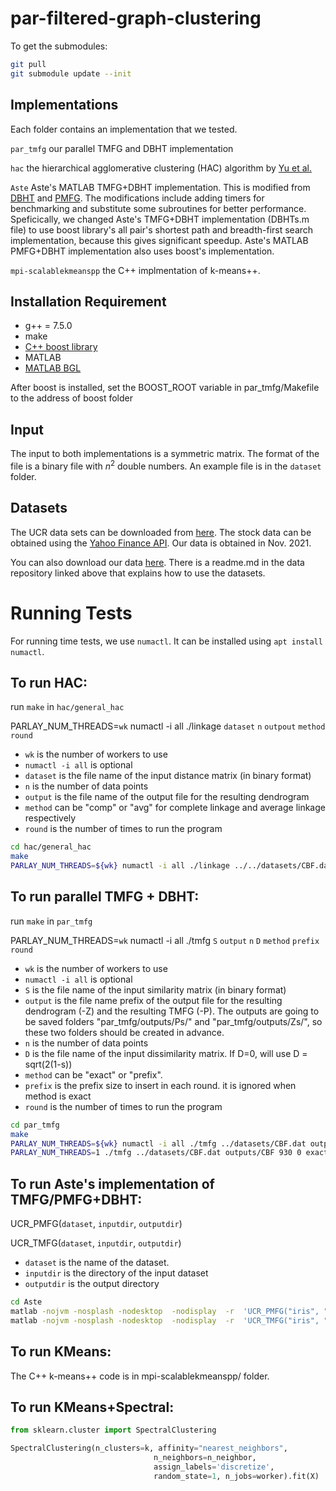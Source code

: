 # par-filtered-graph-clustering

To get the submodules:
```bash
git pull
git submodule update --init
```


Implementations
--------
Each folder contains an implementation that we tested.

`par_tmfg` our parallel TMFG and DBHT implementation

`hac` the hierarchical agglomerative clustering (HAC) algorithm by [Yu et al.](https://arxiv.org/abs/2106.04727)

`Aste` Aste's MATLAB TMFG+DBHT implementation. This is modified from [DBHT](https://www.mathworks.com/matlabcentral/fileexchange/46750-dbht)
and [PMFG](https://www.mathworks.com/matlabcentral/fileexchange/38689-pmfg). The modifications include adding timers for benchmarking and substitute some subroutines for better performance. Speficically, we changed Aste's TMFG+DBHT implementation (DBHTs.m file) to use boost library's all pair's shortest path and breadth-first search implementation, because this gives significant speedup. Aste's MATLAB PMFG+DBHT implementation also uses boost's implementation.

`mpi-scalablekmeanspp` the C++ implmentation of k-means++.

## Installation Requirement

* g++ = 7.5.0 
* make
* [C++ boost library](https://www.boost.org/)
* MATLAB
* [MATLAB BGL](https://www.mathworks.com/matlabcentral/fileexchange/10922-matlabbgl)

After boost is installed, set the BOOST_ROOT variable in par_tmfg/Makefile to the address of boost folder

## Input

The input to both implementations is a symmetric matrix. 
The format of the file is a binary file with $n^2$ double numbers.
An example file is in the `dataset` folder.

## Datasets

The UCR data sets can be downloaded from [here](https://www.cs.ucr.edu/~eamonn/time_series_data_2018/).
The stock data can be obtained using the [Yahoo Finance API](https://pypi.org/project/yfinance/). Our data is obtained in Nov. 2021.

You can also download our data [here](https://console.cloud.google.com/storage/browser/par-filtered-graph-clustering).
There is a readme.md in the data repository linked above that explains how to use the datasets.

# Running Tests
For running time tests, we use `numactl`. It can be installed using `apt install numactl`. 

## To run HAC:

run `make` in `hac/general_hac`

PARLAY_NUM_THREADS=`wk` numactl -i all ./linkage `dataset` `n` `outpout` `method` `round`

* `wk` is the number of workers to use
* `numactl -i all` is optional 
* `dataset` is the file name of the input distance matrix (in binary format)
* `n` is the number of data points
* `output` is the file name of the output file for the resulting dendrogram
* `method` can be "comp" or "avg" for complete linkage and average linkage respectively
* `round` is the number of times to run the program


```bash
cd hac/general_hac
make
PARLAY_NUM_THREADS=${wk} numactl -i all ./linkage ../../datasets/CBF.dat 930 outputs/CBF_comp_dendro comp 1
```


##  To run parallel TMFG + DBHT:

run `make` in `par_tmfg`

PARLAY_NUM_THREADS=`wk` numactl -i all ./tmfg `S` `output` `n` `D` `method` `prefix` `round`

* `wk` is the number of workers to use
* `numactl -i all` is optional 
* `S` is the file name of the input similarity matrix (in binary format)
* `output` is the file name prefix of the output file for the resulting dendrogram (-Z) and the resulting TMFG (-P). The outputs are going to be saved folders "par_tmfg/outputs/Ps/" and "par_tmfg/outputs/Zs/", so these two folders should be created in advance.
* `n` is the number of data points
* `D` is the file name of the input dissimilarity matrix. If D=0, will use D = sqrt(2(1-s))
* `method` can be "exact" or "prefix".
* `prefix` is the prefix size to insert in each round. it is ignored when method is exact
* `round` is the number of times to run the program

```bash
cd par_tmfg
make
PARLAY_NUM_THREADS=${wk} numactl -i all ./tmfg ../datasets/CBF.dat outputs/CBF 930 0 prefix 2 1
PARLAY_NUM_THREADS=1 ./tmfg ../datasets/CBF.dat outputs/CBF 930 0 exact 0 1
```

## To run Aste's implementation of TMFG/PMFG+DBHT:

UCR_PMFG(`dataset`, `inputdir`, `outputdir`)

UCR_TMFG(`dataset`, `inputdir`, `outputdir`)

* `dataset` is the name of the dataset.
* `inputdir` is the directory of the input dataset
* `outputdir` is the output directory

```bash
cd Aste
matlab -nojvm -nosplash -nodesktop  -nodisplay  -r  'UCR_PMFG("iris", "../datasets/", "outputs"); exit'  -logfile outputs/iris_pmfg_timing.txt
matlab -nojvm -nosplash -nodesktop  -nodisplay  -r  'UCR_TMFG("iris", "../datasets/", "outputs"); exit'  -logfile outputs/iris_tmfg_timing.txt
```

## To run KMeans:

The C++ k-means++ code is in mpi-scalablekmeanspp/ folder.

## To run KMeans+Spectral:

```python
from sklearn.cluster import SpectralClustering

SpectralClustering(n_clusters=k, affinity="nearest_neighbors",
                                n_neighbors=n_neighbor,
                                assign_labels='discretize',
                                random_state=1, n_jobs=worker).fit(X)
```